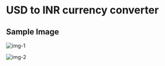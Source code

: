 # USD to INR currency converter

## Sample Image
![img-1](https://github.com/boopathirajan-29102003/Currency_Converter_Application/assets/119310668/5c37a410-f216-4f02-82da-c2ecc6e5109d)

![img-2](https://github.com/boopathirajan-29102003/Currency_Converter_Application/assets/119310668/d10fa364-0207-4356-a17b-de36b34dc1a8)
